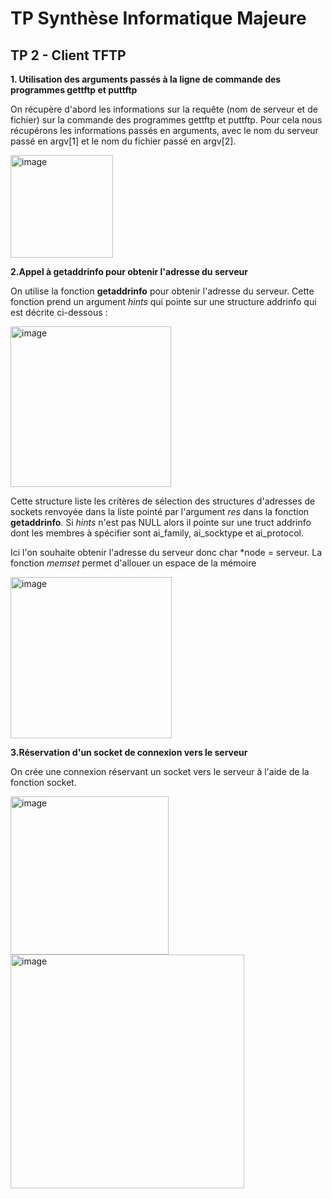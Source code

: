 # TP Synthèse Informatique Majeure
## TP 2 - Client TFTP

**1. Utilisation des arguments passés à la ligne de commande des programmes gettftp et puttftp**

On récupère d'abord les informations sur la requête (nom de serveur et de fichier) sur la commande
des programmes gettftp et puttftp. Pour cela nous récupérons les informations passés en
arguments, avec le nom du serveur passé en argv[1] et le nom du fichier passé en argv[2].

<img width="164" alt="image" src="https://github.com/Im4dENSEA/TPSyntheseInfo/assets/146735291/3ebf4c7b-8c20-4b92-a851-bcd0928f852e">

**2.Appel à getaddrinfo pour obtenir l'adresse du serveur**

On utilise la fonction **getaddrinfo** pour obtenir l'adresse du serveur. Cette fonction prend un argument *hints* qui pointe sur une structure addrinfo qui est décrite
ci-dessous : 

<img width="257" alt="image" src="https://github.com/Im4dENSEA/TPSyntheseInfo/assets/146735291/c6047bc1-3c69-4aad-ba86-649f22448c59">

Cette structure liste les critères de sélection des structures d'adresses de sockets renvoyée dans la liste pointé par l'argument *res* dans la fonction **getaddrinfo**.
Si *hints* n'est pas NULL alors il pointe sur une truct addrinfo dont les membres à spécifier sont ai_family, ai_socktype et ai_protocol.

Ici l'on souhaite obtenir l'adresse du serveur donc char *node = serveur. 
La fonction *memset* permet d'allouer un espace de la mémoire

<img width="258" alt="image" src="https://github.com/Im4dENSEA/TPSyntheseInfo/assets/146735291/f69ba043-cb1a-40fd-8d1d-3c8aed69d84f">

**3.Réservation d'un socket de connexion vers le serveur**

On crée une connexion réservant un socket vers le serveur à l'aide de la fonction socket. 

<img width="253" alt="image" src="https://github.com/Im4dENSEA/TPSyntheseInfo/assets/146735291/36aad146-3fc7-4f97-ab0b-acbaaada9206">

<img width="374" alt="image" src="https://github.com/Im4dENSEA/TPSyntheseInfo/assets/146735291/45fe7142-a982-4fbf-9fac-bfcd5f5b1cb6">



